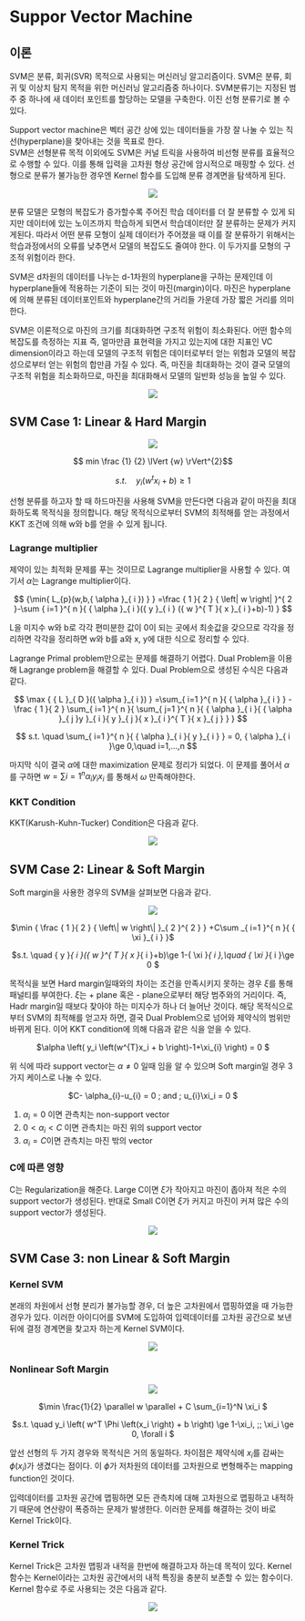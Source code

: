 # Suppor Vector Machine

## 이론

SVM은 분류, 회귀(SVR) 목적으로 사용되는 머신러닝 알고리즘이다. SVM은 분류, 회귀 및 이상치 탐지 목적을 위한 머신러닝 알고리즘중 하나이다. SVM분류기는 지정된 범주 중 하나에 새 데이터 포인트를 할당하는 모델을 구축한다. 이진 선형 분류기로 볼 수 있다. 

Support vector machine은 벡터 공간 상에 있는 데이터들을 가장 잘 나눌 수 있는 직선(hyperplane)을 찾아내는 것을 목표로 한다.  
SVM은 선형분류 목적 이외에도 SVM은 커널 트릭을 사용하여 비선형 분류를 효율적으로 수행할 수 있다. 이를 통해 입력을 고차원 형상 공간에 암시적으로 매핑할 수 있다. 선형으로 분류가 불가능한 경우엔 Kernel 함수를 도입해 분류 경계면을 탐색하게 된다. 

<p align="center"><img src="https://postfiles.pstatic.net/MjAyMjEwMjlfMTUx/MDAxNjY3MDMxMjAzNTY3.st26a8hL1CU6mTcU3SMDzhyLcKoZwJw7AEt2CcxZQ4og.By022otz0EV6Ezbc-kjb2FA_w8YuI3tj96lLYSj-nugg.PNG.dhyoo9701/1.png?type=w773"></p>


분류 모델은 모형의 복잡도가 증가할수록 주어진 학습 데이터를 더 잘 분류할 수 있게 되지만 데이터에 있는 노이즈까지 학습하게 되면서 학습데이터만 잘 분류하는 문제가 커지게된다. 따라서 어떤 분류 모형이 실제 데이터가 주어졌을 때 이를 잘 분류하기 위해서는 학습과정에서의 오류를 낮추면서 모델의 복잡도도 줄여야 한다. 이 두가지를 모형의 구조적 위험이라 한다. 

SVM은 d차원의 데이터를 나누는 d-1차원의 hyperplane을 구하는 문제인데 이 hyperplane들에 적용하는 기준이 되는 것이 마진(margin)이다. 마진은 hyperplane에 의해 분류된 데이터포인트와 hyperplane간의 거리들 가운데 가장 짧은 거리를 의미한다.

SVM은 이론적으로 마진의 크기를 최대화하면 구조적 위험이 최소화된다. 어떤 함수의 복잡도를 측정하는 지표 즉, 얼마만큼 표현력을 가지고 있는지에 대한 지표인 VC dimension이라고 하는데 모델의 구조적 위험은 데이터로부터 얻는 위험과 모델의 복잡성으로부터 얻는 위험의 합만큼 가질 수 있다. 즉, 마진을 최대화하는 것이 결국 모델의 구조적 위험을 최소화하므로, 마진을 최대화해서 모델의 일반화 성능을 높일 수 있다. 

<p align="center"><img src="https://postfiles.pstatic.net/MjAyMjEwMjlfMjg5/MDAxNjY3MDMxMjAzNTcx.aZK_AqYx1ppS6g3hQHK8GSVNQwIN-HM0HRPdAMA1-xsg.9xBirEOWWVBCK7fZ0qjyQpWZCYBqOLrHX-0H0U0o0RQg.PNG.dhyoo9701/2.png?type=w773"></p>


## SVM Case 1: Linear & Hard Margin
<p align="center"><img src= "https://postfiles.pstatic.net/MjAyMjEwMjlfMjI0/MDAxNjY3MDMxMjAzNTY4.XTebo2szkUuJQY2ka86y30C5_9HpsDTfoUR4BOPVoy4g.Dk8ONeDDMHX5IGQ3MZ5s7O9Q4vIdV6Ti6gO2m_62Cqog.PNG.dhyoo9701/4.png?type=w773"></p>  


<center> 

$$
min \frac {1} {2} \lVert {w} \rVert^{2}$$ 

</center> 


<center> 

$$s.t. \quad  y_i \left( w^{t}x_i +b \right) \ge 1$$ 

</center>


선형 분류를 하고자 할 때 하드마진을 사용해 SVM을 만든다면 다음과 같이 마진을 최대화하도록 목적식을 정의합니다. 해당 목적식으로부터 SVM의 최적해를 얻는 과정에서 KKT 조건에 의해 w와 b를 얻을 수 있게 됩니다. 

### Lagrange multiplier

제약이 있는 최적화 문제를 푸는 것이므로 Lagrange multiplier을 사용할 수 있다. 여기서 $\alpha$는 Lagrange multiplier이다. 

<center> 

$$
{\min{ L_{p}(w,b,{ \alpha }_{ i }) } } =\frac { 1 }{ 2 } { \left| w \right| }^{ 2 }-\sum { i=1 }^{ n }{ { \alpha }_{ i }({ y }_{ i }
({ w }^{ T }{ x }_{ i }+b)-1) }
$$ 

</center>

L을 미지수 w와 b로 각각 편미분한 값이 0이 되는 곳에서 최솟값을 갖으므로 각각을 정리하면 각각을 정리하면 w와 b를 a와 x, y에 대한 식으로 정리할 수 있다. 

Lagrange Primal problem만으로는 문제를 해결하기 어렵다. Dual Problem을 이용해 Lagrange problem을 해결할 수 있다. Dual Problem으로 생성된 수식은 다음과 같다. 

<center>

$$
\max { { L }_{ D }({ \alpha }_{ i }) } =\sum_{ i=1 }^{ n }{ { \alpha }_{ i } } -\frac { 1 }{ 2 } \sum_{ i=1 }^{ n }{ \sum_{ j=1 }^{ n }{ { \alpha }_{ i }{ { \alpha }_{ j }y }_{ i }{ y }_{ j }{ x }_{ i }^{ T }{ x }_{ j } } }
$$

$$
s.t.  \quad  \sum_{ i=1 }^{ n }{ { \alpha }_{ i }{ y }_{ i } } = 0,   { \alpha }_{ i }\ge 0,\quad i=1,...,n
$$

</center>

마지막 식이 결국 $\alpha$에 대한 maximization 문제로 정리가 되었다. 이 문제를 풀어서 $\alpha$를 구하면 $w= \sum {i=1}^{n}{ \alpha_{i}y_{i}x_{i} }$ 를 통해서 $\omega$  만족해야한다. 


### KKT Condition
KKT(Karush-Kuhn-Tucker) Condition은 다음과 같다. 

<p align="center"><img src="https://postfiles.pstatic.net/MjAyMjEwMjlfNzAg/MDAxNjY3MDMxMjAzNTY5.wJnviFsSogclEmb8iwz-VCldC60OBzTuN8XmF9Q8N0og.vW6J9webRFdFqz0jnLOtGw0TP1dRm-sssF5XvaPIgqwg.PNG.dhyoo9701/5.png?type=w773"></p> 


## SVM Case 2: Linear & Soft Margin

Soft margin을 사용한 경우의 SVM을 살펴보면 다음과 같다. 

<p align="center"><img src="https://postfiles.pstatic.net/MjAyMjEwMjlfMjQ1/MDAxNjY3MDMxMjAzNTY3.fQZoSZPaJGy7fsTKn8Lw8hjCnoMSURqT64LAUVFzCrQg.EvrYhUp0YJms2CoEfYAG82tDPLHXfKZO2Hlk9EItciEg.PNG.dhyoo9701/6.png?type=w773"></p>


<center> 

$\min { \frac { 1 }{ 2 } { \left\| w \right\|  }_{ 2 }^{ 2 } } +C\sum _{ i=1 }^{ n }{ { \xi  }_{ i } }$ 

$s.t. \quad { y }_{ i }({ w }^{ T }{ x }_{ i }+b)\ge 1-{ \xi  }_{ i },\quad { \xi  }_{ i }\ge 0 
$ 

</center>

목적식을 보면 Hard margin일때와의 차이는 조건을 만족시키지 못하는 경우 $\xi$를 통해 패널티를 부여한다. $\xi$는 + plane 혹은 - plane으로부터 해당 범주와의 거리이다. 즉, Hadr margin일 때보다 찾아야 하는 미지수가 하나 더 늘어난 것이다. 
해당 목적식으로부터 SVM의 최적해를 얻고자 하면, 결국 Dual Problem으로 넘어와 제약식의 범위만 바뀌게 된다. 
이어 KKT condition에 의해 다음과 같은 식을 얻을 수 있다.  

<center>

$\alpha \left( y_i \left(w^{T}x_i + b \right)-1+\xi_{i} \right) = 0
$

</center>

위 식에 따라 support vector는 $\alpha \ne 0$ 일때 임을 알 수 있으며 Soft margin일 경우 3가지 케이스로 나눌 수 있다. 

<center>

$C- \alpha_{i}-u_{i} = 0 \; and \; u_{i}\xi_i = 0
$
</center>

1. $\alpha_i = 0$ 이면 관측치는 non-support vector  
2. $0<\alpha_i<C$ 이면 관측치는 마진 위의 support vector
3. $\alpha_i = C$이면 관측치는 마진 밖의 vector

### C에 따른 영향
C는 Regularization을 해준다. Large C이면 $\xi$가 작아지고 마진이 좁아져 적은 수의 support vector가 생성된다. 반대로 Small C이면 $\xi$가 커지고 마진이 커져 많은 수의 support vector가 생성된다.  

<p align="center"><img src="https://postfiles.pstatic.net/MjAyMjEwMjlfMjE5/MDAxNjY3MDMxMjAzNTcz.G9xLodwjlIRzBzvsRTXid-tnJ_BSeJZgHgJIDbluGrEg.oA9FQCShME_ENdVGppjYnxPE2kvVVWetBDgpeP-3sfsg.PNG.dhyoo9701/7.png?type=w773"></p>

## SVM Case 3: non Linear & Soft Margin

### Kernel SVM 
본래의 차원에서 선형 분리가 불가능할 경우, 더 높은 고차원에서 맵핑하였을 때 가능한 경우가 있다. 이러한 아이디어를 SVM에 도입하여 입력데이터를 고차원 공간으로 보낸 뒤에 결정 경계면을 찾고자 하는게 Kernel SVM이다. 

<p align="center"><img src="https://postfiles.pstatic.net/MjAyMjEwMjlfMjMz/MDAxNjY3MDMxMjAzNzQx.tm3J5ZY6SYPzyS03LiheVwmZDC5UkluwgjaNRPE7u2sg.Xf1mkgAWNKxmO4DCODlIZtcqXBNkRpCUEk5Eo9XdH7wg.PNG.dhyoo9701/8.png?type=w773"></p>

### Nonlinear Soft Margin

<p align="center"><img src="https://postfiles.pstatic.net/MjAyMjEwMjlfMjU2/MDAxNjY3MDMxMjAzNzQ1.oIQ3EBZdP46u9M3e8tVqvMSHorK0vPY9NFhnc2rHRqsg.NWoJEQjlJX1fU7M7THdowkMt5OigbeVeFP7IbrXfReMg.PNG.dhyoo9701/9.png?type=w773"></p>

<center>

$\min \frac{1}{2} \parallel w \parallel + C \sum_{i=1}^N \xi_i
$

$s.t. \quad y_i \left( w^T \Phi \left(x_i \right) + b   \right) \ge 1-\xi_i, \;\; \xi_i \ge 0, \forall i
$

</center>

앞선 선형의 두 가지 경우와 목적식은 거의 동일하다. 차이점은 제약식에 $x_i$를 감싸는 $\phi(x_i)$가 생겼다는 점이다. 이 $\phi$가 저차원의 데이터를 고차원으로 변형해주는 mapping function인 것이다. 

입력데이터를 고차원 공간에 맵핑하면 모든 관측치에 대해 고차원으로 맵핑하고 내적하기 때문에 연산량이 폭증하는 문제가 발생한다. 이러한 문제를 해결하는 것이 바로 Kernel Trick이다.

### Kernel Trick

Kernel Trick은 고차원 맵핑과 내적을 한번에 해결하고자 하는데 목적이 있다. Kernel 함수는 Kernel이라는 고차원 공간에서의 내적 특징을 충분히 보존할 수 있는 함수이다. 
Kernel 함수로 주로 사용되는 것은 다음과 같다. 

<center>

<p align="center"><img src="https://postfiles.pstatic.net/MjAyMjEwMjlfMjEg/MDAxNjY3MDMxMjAzNzQ5.G1z94shYpF4REJa-_djzBd2Rc76CoT4fTSXg-FpmUkYg.ZxSZcokFltB1G7LZU6jI7hV6MISE7-C_Vu7icOLi538g.PNG.dhyoo9701/10.png?type=w773"></p>

</center>


